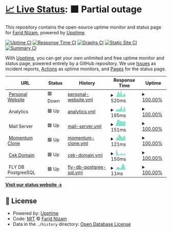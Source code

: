# [📈 Live Status](https://yuimatcha.github.io/uptime): <!--live status--> **🟧 Partial outage**

This repository contains the open-source uptime monitor and status page for [Farid Nizam](www.onolune.me), powered by [Upptime](https://github.com/upptime/upptime).

[![Uptime CI](https://github.com/yuimatcha/uptime/workflows/Uptime%20CI/badge.svg)](https://github.com/yuimatcha/uptime/actions?query=workflow%3A%22Uptime+CI%22)
[![Response Time CI](https://github.com/yuimatcha/uptime/workflows/Response%20Time%20CI/badge.svg)](https://github.com/yuimatcha/uptime/actions?query=workflow%3A%22Response+Time+CI%22)
[![Graphs CI](https://github.com/yuimatcha/uptime/workflows/Graphs%20CI/badge.svg)](https://github.com/yuimatcha/uptime/actions?query=workflow%3A%22Graphs+CI%22)
[![Static Site CI](https://github.com/yuimatcha/uptime/workflows/Static%20Site%20CI/badge.svg)](https://github.com/yuimatcha/uptime/actions?query=workflow%3A%22Static+Site+CI%22)
[![Summary CI](https://github.com/yuimatcha/uptime/workflows/Summary%20CI/badge.svg)](https://github.com/yuimatcha/uptime/actions?query=workflow%3A%22Summary+CI%22)

With [Upptime](https://upptime.js.org), you can get your own unlimited and free uptime monitor and status page, powered entirely by a GitHub repository. We use [Issues](https://github.com/yuimatcha/uptime/issues) as incident reports, [Actions](https://github.com/yuimatcha/uptime/actions) as uptime monitors, and [Pages](https://yuimatcha.github.io/uptime) for the status page.

<!--start: status pages-->
<!-- This summary is generated by Upptime (https://github.com/upptime/upptime) -->
<!-- Do not edit this manually, your changes will be overwritten -->
<!-- prettier-ignore -->
| URL | Status | History | Response Time | Uptime |
| --- | ------ | ------- | ------------- | ------ |
| <img alt="" src="https://www.farid.cyou/favicon.ico" height="13"> [Personal Website](https://www.farid.cyou) | 🟥 Down | [personal-website.yml](https://github.com/faridhnzz/uptime/commits/HEAD/history/personal-website.yml) | <details><summary><img alt="Response time graph" src="./graphs/personal-website/response-time-week.png" height="20"> 520ms</summary><br><a href="https://faridhnzz.github.io/uptime/history/personal-website"><img alt="Response time 462" src="https://img.shields.io/endpoint?url=https%3A%2F%2Fraw.githubusercontent.com%2Ffaridhnzz%2Fuptime%2FHEAD%2Fapi%2Fpersonal-website%2Fresponse-time.json"></a><br><a href="https://faridhnzz.github.io/uptime/history/personal-website"><img alt="24-hour response time 232" src="https://img.shields.io/endpoint?url=https%3A%2F%2Fraw.githubusercontent.com%2Ffaridhnzz%2Fuptime%2FHEAD%2Fapi%2Fpersonal-website%2Fresponse-time-day.json"></a><br><a href="https://faridhnzz.github.io/uptime/history/personal-website"><img alt="7-day response time 520" src="https://img.shields.io/endpoint?url=https%3A%2F%2Fraw.githubusercontent.com%2Ffaridhnzz%2Fuptime%2FHEAD%2Fapi%2Fpersonal-website%2Fresponse-time-week.json"></a><br><a href="https://faridhnzz.github.io/uptime/history/personal-website"><img alt="30-day response time 597" src="https://img.shields.io/endpoint?url=https%3A%2F%2Fraw.githubusercontent.com%2Ffaridhnzz%2Fuptime%2FHEAD%2Fapi%2Fpersonal-website%2Fresponse-time-month.json"></a><br><a href="https://faridhnzz.github.io/uptime/history/personal-website"><img alt="1-year response time 462" src="https://img.shields.io/endpoint?url=https%3A%2F%2Fraw.githubusercontent.com%2Ffaridhnzz%2Fuptime%2FHEAD%2Fapi%2Fpersonal-website%2Fresponse-time-year.json"></a></details> | <details><summary><a href="https://faridhnzz.github.io/uptime/history/personal-website">100.00%</a></summary><a href="https://faridhnzz.github.io/uptime/history/personal-website"><img alt="All-time uptime 99.00%" src="https://img.shields.io/endpoint?url=https%3A%2F%2Fraw.githubusercontent.com%2Ffaridhnzz%2Fuptime%2FHEAD%2Fapi%2Fpersonal-website%2Fuptime.json"></a><br><a href="https://faridhnzz.github.io/uptime/history/personal-website"><img alt="24-hour uptime 100.00%" src="https://img.shields.io/endpoint?url=https%3A%2F%2Fraw.githubusercontent.com%2Ffaridhnzz%2Fuptime%2FHEAD%2Fapi%2Fpersonal-website%2Fuptime-day.json"></a><br><a href="https://faridhnzz.github.io/uptime/history/personal-website"><img alt="7-day uptime 100.00%" src="https://img.shields.io/endpoint?url=https%3A%2F%2Fraw.githubusercontent.com%2Ffaridhnzz%2Fuptime%2FHEAD%2Fapi%2Fpersonal-website%2Fuptime-week.json"></a><br><a href="https://faridhnzz.github.io/uptime/history/personal-website"><img alt="30-day uptime 99.72%" src="https://img.shields.io/endpoint?url=https%3A%2F%2Fraw.githubusercontent.com%2Ffaridhnzz%2Fuptime%2FHEAD%2Fapi%2Fpersonal-website%2Fuptime-month.json"></a><br><a href="https://faridhnzz.github.io/uptime/history/personal-website"><img alt="1-year uptime 99.00%" src="https://img.shields.io/endpoint?url=https%3A%2F%2Fraw.githubusercontent.com%2Ffaridhnzz%2Fuptime%2FHEAD%2Fapi%2Fpersonal-website%2Fuptime-year.json"></a></details>
| <img alt="" src="https://i.imgur.com/NnB33FF.png" height="13"> Analytics | 🟩 Up | [analytics.yml](https://github.com/faridhnzz/uptime/commits/HEAD/history/analytics.yml) | <details><summary><img alt="Response time graph" src="./graphs/analytics/response-time-week.png" height="20"> 195ms</summary><br><a href="https://faridhnzz.github.io/uptime/history/analytics"><img alt="Response time 226" src="https://img.shields.io/endpoint?url=https%3A%2F%2Fraw.githubusercontent.com%2Ffaridhnzz%2Fuptime%2FHEAD%2Fapi%2Fanalytics%2Fresponse-time.json"></a><br><a href="https://faridhnzz.github.io/uptime/history/analytics"><img alt="24-hour response time 139" src="https://img.shields.io/endpoint?url=https%3A%2F%2Fraw.githubusercontent.com%2Ffaridhnzz%2Fuptime%2FHEAD%2Fapi%2Fanalytics%2Fresponse-time-day.json"></a><br><a href="https://faridhnzz.github.io/uptime/history/analytics"><img alt="7-day response time 195" src="https://img.shields.io/endpoint?url=https%3A%2F%2Fraw.githubusercontent.com%2Ffaridhnzz%2Fuptime%2FHEAD%2Fapi%2Fanalytics%2Fresponse-time-week.json"></a><br><a href="https://faridhnzz.github.io/uptime/history/analytics"><img alt="30-day response time 364" src="https://img.shields.io/endpoint?url=https%3A%2F%2Fraw.githubusercontent.com%2Ffaridhnzz%2Fuptime%2FHEAD%2Fapi%2Fanalytics%2Fresponse-time-month.json"></a><br><a href="https://faridhnzz.github.io/uptime/history/analytics"><img alt="1-year response time 226" src="https://img.shields.io/endpoint?url=https%3A%2F%2Fraw.githubusercontent.com%2Ffaridhnzz%2Fuptime%2FHEAD%2Fapi%2Fanalytics%2Fresponse-time-year.json"></a></details> | <details><summary><a href="https://faridhnzz.github.io/uptime/history/analytics">100.00%</a></summary><a href="https://faridhnzz.github.io/uptime/history/analytics"><img alt="All-time uptime 99.91%" src="https://img.shields.io/endpoint?url=https%3A%2F%2Fraw.githubusercontent.com%2Ffaridhnzz%2Fuptime%2FHEAD%2Fapi%2Fanalytics%2Fuptime.json"></a><br><a href="https://faridhnzz.github.io/uptime/history/analytics"><img alt="24-hour uptime 100.00%" src="https://img.shields.io/endpoint?url=https%3A%2F%2Fraw.githubusercontent.com%2Ffaridhnzz%2Fuptime%2FHEAD%2Fapi%2Fanalytics%2Fuptime-day.json"></a><br><a href="https://faridhnzz.github.io/uptime/history/analytics"><img alt="7-day uptime 100.00%" src="https://img.shields.io/endpoint?url=https%3A%2F%2Fraw.githubusercontent.com%2Ffaridhnzz%2Fuptime%2FHEAD%2Fapi%2Fanalytics%2Fuptime-week.json"></a><br><a href="https://faridhnzz.github.io/uptime/history/analytics"><img alt="30-day uptime 100.00%" src="https://img.shields.io/endpoint?url=https%3A%2F%2Fraw.githubusercontent.com%2Ffaridhnzz%2Fuptime%2FHEAD%2Fapi%2Fanalytics%2Fuptime-month.json"></a><br><a href="https://faridhnzz.github.io/uptime/history/analytics"><img alt="1-year uptime 99.91%" src="https://img.shields.io/endpoint?url=https%3A%2F%2Fraw.githubusercontent.com%2Ffaridhnzz%2Fuptime%2FHEAD%2Fapi%2Fanalytics%2Fuptime-year.json"></a></details>
| <img alt="" src="https://i.imgur.com/iAqTLq1.png" height="13"> Mail Server | 🟩 Up | [mail-server.yml](https://github.com/faridhnzz/uptime/commits/HEAD/history/mail-server.yml) | <details><summary><img alt="Response time graph" src="./graphs/mail-server/response-time-week.png" height="20"> 151ms</summary><br><a href="https://faridhnzz.github.io/uptime/history/mail-server"><img alt="Response time 165" src="https://img.shields.io/endpoint?url=https%3A%2F%2Fraw.githubusercontent.com%2Ffaridhnzz%2Fuptime%2FHEAD%2Fapi%2Fmail-server%2Fresponse-time.json"></a><br><a href="https://faridhnzz.github.io/uptime/history/mail-server"><img alt="24-hour response time 128" src="https://img.shields.io/endpoint?url=https%3A%2F%2Fraw.githubusercontent.com%2Ffaridhnzz%2Fuptime%2FHEAD%2Fapi%2Fmail-server%2Fresponse-time-day.json"></a><br><a href="https://faridhnzz.github.io/uptime/history/mail-server"><img alt="7-day response time 151" src="https://img.shields.io/endpoint?url=https%3A%2F%2Fraw.githubusercontent.com%2Ffaridhnzz%2Fuptime%2FHEAD%2Fapi%2Fmail-server%2Fresponse-time-week.json"></a><br><a href="https://faridhnzz.github.io/uptime/history/mail-server"><img alt="30-day response time 155" src="https://img.shields.io/endpoint?url=https%3A%2F%2Fraw.githubusercontent.com%2Ffaridhnzz%2Fuptime%2FHEAD%2Fapi%2Fmail-server%2Fresponse-time-month.json"></a><br><a href="https://faridhnzz.github.io/uptime/history/mail-server"><img alt="1-year response time 165" src="https://img.shields.io/endpoint?url=https%3A%2F%2Fraw.githubusercontent.com%2Ffaridhnzz%2Fuptime%2FHEAD%2Fapi%2Fmail-server%2Fresponse-time-year.json"></a></details> | <details><summary><a href="https://faridhnzz.github.io/uptime/history/mail-server">100.00%</a></summary><a href="https://faridhnzz.github.io/uptime/history/mail-server"><img alt="All-time uptime 100.00%" src="https://img.shields.io/endpoint?url=https%3A%2F%2Fraw.githubusercontent.com%2Ffaridhnzz%2Fuptime%2FHEAD%2Fapi%2Fmail-server%2Fuptime.json"></a><br><a href="https://faridhnzz.github.io/uptime/history/mail-server"><img alt="24-hour uptime 100.00%" src="https://img.shields.io/endpoint?url=https%3A%2F%2Fraw.githubusercontent.com%2Ffaridhnzz%2Fuptime%2FHEAD%2Fapi%2Fmail-server%2Fuptime-day.json"></a><br><a href="https://faridhnzz.github.io/uptime/history/mail-server"><img alt="7-day uptime 100.00%" src="https://img.shields.io/endpoint?url=https%3A%2F%2Fraw.githubusercontent.com%2Ffaridhnzz%2Fuptime%2FHEAD%2Fapi%2Fmail-server%2Fuptime-week.json"></a><br><a href="https://faridhnzz.github.io/uptime/history/mail-server"><img alt="30-day uptime 100.00%" src="https://img.shields.io/endpoint?url=https%3A%2F%2Fraw.githubusercontent.com%2Ffaridhnzz%2Fuptime%2FHEAD%2Fapi%2Fmail-server%2Fuptime-month.json"></a><br><a href="https://faridhnzz.github.io/uptime/history/mail-server"><img alt="1-year uptime 100.00%" src="https://img.shields.io/endpoint?url=https%3A%2F%2Fraw.githubusercontent.com%2Ffaridhnzz%2Fuptime%2FHEAD%2Fapi%2Fmail-server%2Fuptime-year.json"></a></details>
| <img alt="" src="https://momentum-clone.pages.dev/favicon.ico" height="13"> [Momentum Clone](https://momentum-clone.pages.dev) | 🟩 Up | [momentum-clone.yml](https://github.com/faridhnzz/uptime/commits/HEAD/history/momentum-clone.yml) | <details><summary><img alt="Response time graph" src="./graphs/momentum-clone/response-time-week.png" height="20"> 121ms</summary><br><a href="https://faridhnzz.github.io/uptime/history/momentum-clone"><img alt="Response time 112" src="https://img.shields.io/endpoint?url=https%3A%2F%2Fraw.githubusercontent.com%2Ffaridhnzz%2Fuptime%2FHEAD%2Fapi%2Fmomentum-clone%2Fresponse-time.json"></a><br><a href="https://faridhnzz.github.io/uptime/history/momentum-clone"><img alt="24-hour response time 94" src="https://img.shields.io/endpoint?url=https%3A%2F%2Fraw.githubusercontent.com%2Ffaridhnzz%2Fuptime%2FHEAD%2Fapi%2Fmomentum-clone%2Fresponse-time-day.json"></a><br><a href="https://faridhnzz.github.io/uptime/history/momentum-clone"><img alt="7-day response time 121" src="https://img.shields.io/endpoint?url=https%3A%2F%2Fraw.githubusercontent.com%2Ffaridhnzz%2Fuptime%2FHEAD%2Fapi%2Fmomentum-clone%2Fresponse-time-week.json"></a><br><a href="https://faridhnzz.github.io/uptime/history/momentum-clone"><img alt="30-day response time 123" src="https://img.shields.io/endpoint?url=https%3A%2F%2Fraw.githubusercontent.com%2Ffaridhnzz%2Fuptime%2FHEAD%2Fapi%2Fmomentum-clone%2Fresponse-time-month.json"></a><br><a href="https://faridhnzz.github.io/uptime/history/momentum-clone"><img alt="1-year response time 112" src="https://img.shields.io/endpoint?url=https%3A%2F%2Fraw.githubusercontent.com%2Ffaridhnzz%2Fuptime%2FHEAD%2Fapi%2Fmomentum-clone%2Fresponse-time-year.json"></a></details> | <details><summary><a href="https://faridhnzz.github.io/uptime/history/momentum-clone">100.00%</a></summary><a href="https://faridhnzz.github.io/uptime/history/momentum-clone"><img alt="All-time uptime 99.96%" src="https://img.shields.io/endpoint?url=https%3A%2F%2Fraw.githubusercontent.com%2Ffaridhnzz%2Fuptime%2FHEAD%2Fapi%2Fmomentum-clone%2Fuptime.json"></a><br><a href="https://faridhnzz.github.io/uptime/history/momentum-clone"><img alt="24-hour uptime 100.00%" src="https://img.shields.io/endpoint?url=https%3A%2F%2Fraw.githubusercontent.com%2Ffaridhnzz%2Fuptime%2FHEAD%2Fapi%2Fmomentum-clone%2Fuptime-day.json"></a><br><a href="https://faridhnzz.github.io/uptime/history/momentum-clone"><img alt="7-day uptime 100.00%" src="https://img.shields.io/endpoint?url=https%3A%2F%2Fraw.githubusercontent.com%2Ffaridhnzz%2Fuptime%2FHEAD%2Fapi%2Fmomentum-clone%2Fuptime-week.json"></a><br><a href="https://faridhnzz.github.io/uptime/history/momentum-clone"><img alt="30-day uptime 99.57%" src="https://img.shields.io/endpoint?url=https%3A%2F%2Fraw.githubusercontent.com%2Ffaridhnzz%2Fuptime%2FHEAD%2Fapi%2Fmomentum-clone%2Fuptime-month.json"></a><br><a href="https://faridhnzz.github.io/uptime/history/momentum-clone"><img alt="1-year uptime 99.96%" src="https://img.shields.io/endpoint?url=https%3A%2F%2Fraw.githubusercontent.com%2Ffaridhnzz%2Fuptime%2FHEAD%2Fapi%2Fmomentum-clone%2Fuptime-year.json"></a></details>
| <img alt="" src="https://cekdomain.js.org/favicon.ico" height="13"> [Cek Domain](https://cekdomain.js.org) | 🟩 Up | [cek-domain.yml](https://github.com/faridhnzz/uptime/commits/HEAD/history/cek-domain.yml) | <details><summary><img alt="Response time graph" src="./graphs/cek-domain/response-time-week.png" height="20"> 150ms</summary><br><a href="https://faridhnzz.github.io/uptime/history/cek-domain"><img alt="Response time 268" src="https://img.shields.io/endpoint?url=https%3A%2F%2Fraw.githubusercontent.com%2Ffaridhnzz%2Fuptime%2FHEAD%2Fapi%2Fcek-domain%2Fresponse-time.json"></a><br><a href="https://faridhnzz.github.io/uptime/history/cek-domain"><img alt="24-hour response time 60" src="https://img.shields.io/endpoint?url=https%3A%2F%2Fraw.githubusercontent.com%2Ffaridhnzz%2Fuptime%2FHEAD%2Fapi%2Fcek-domain%2Fresponse-time-day.json"></a><br><a href="https://faridhnzz.github.io/uptime/history/cek-domain"><img alt="7-day response time 150" src="https://img.shields.io/endpoint?url=https%3A%2F%2Fraw.githubusercontent.com%2Ffaridhnzz%2Fuptime%2FHEAD%2Fapi%2Fcek-domain%2Fresponse-time-week.json"></a><br><a href="https://faridhnzz.github.io/uptime/history/cek-domain"><img alt="30-day response time 373" src="https://img.shields.io/endpoint?url=https%3A%2F%2Fraw.githubusercontent.com%2Ffaridhnzz%2Fuptime%2FHEAD%2Fapi%2Fcek-domain%2Fresponse-time-month.json"></a><br><a href="https://faridhnzz.github.io/uptime/history/cek-domain"><img alt="1-year response time 268" src="https://img.shields.io/endpoint?url=https%3A%2F%2Fraw.githubusercontent.com%2Ffaridhnzz%2Fuptime%2FHEAD%2Fapi%2Fcek-domain%2Fresponse-time-year.json"></a></details> | <details><summary><a href="https://faridhnzz.github.io/uptime/history/cek-domain">100.00%</a></summary><a href="https://faridhnzz.github.io/uptime/history/cek-domain"><img alt="All-time uptime 99.96%" src="https://img.shields.io/endpoint?url=https%3A%2F%2Fraw.githubusercontent.com%2Ffaridhnzz%2Fuptime%2FHEAD%2Fapi%2Fcek-domain%2Fuptime.json"></a><br><a href="https://faridhnzz.github.io/uptime/history/cek-domain"><img alt="24-hour uptime 100.00%" src="https://img.shields.io/endpoint?url=https%3A%2F%2Fraw.githubusercontent.com%2Ffaridhnzz%2Fuptime%2FHEAD%2Fapi%2Fcek-domain%2Fuptime-day.json"></a><br><a href="https://faridhnzz.github.io/uptime/history/cek-domain"><img alt="7-day uptime 100.00%" src="https://img.shields.io/endpoint?url=https%3A%2F%2Fraw.githubusercontent.com%2Ffaridhnzz%2Fuptime%2FHEAD%2Fapi%2Fcek-domain%2Fuptime-week.json"></a><br><a href="https://faridhnzz.github.io/uptime/history/cek-domain"><img alt="30-day uptime 99.78%" src="https://img.shields.io/endpoint?url=https%3A%2F%2Fraw.githubusercontent.com%2Ffaridhnzz%2Fuptime%2FHEAD%2Fapi%2Fcek-domain%2Fuptime-month.json"></a><br><a href="https://faridhnzz.github.io/uptime/history/cek-domain"><img alt="1-year uptime 99.96%" src="https://img.shields.io/endpoint?url=https%3A%2F%2Fraw.githubusercontent.com%2Ffaridhnzz%2Fuptime%2FHEAD%2Fapi%2Fcek-domain%2Fuptime-year.json"></a></details>
| <img alt="" src="https://favicons.githubusercontent.com/null" height="13"> FLY DB PostgreeSQL | 🟩 Up | [fly-db-postgree-sql.yml](https://github.com/faridhnzz/uptime/commits/HEAD/history/fly-db-postgree-sql.yml) | <details><summary><img alt="Response time graph" src="./graphs/fly-db-postgree-sql/response-time-week.png" height="20"> 11ms</summary><br><a href="https://faridhnzz.github.io/uptime/history/fly-db-postgree-sql"><img alt="Response time 11" src="https://img.shields.io/endpoint?url=https%3A%2F%2Fraw.githubusercontent.com%2Ffaridhnzz%2Fuptime%2FHEAD%2Fapi%2Ffly-db-postgree-sql%2Fresponse-time.json"></a><br><a href="https://faridhnzz.github.io/uptime/history/fly-db-postgree-sql"><img alt="24-hour response time 4" src="https://img.shields.io/endpoint?url=https%3A%2F%2Fraw.githubusercontent.com%2Ffaridhnzz%2Fuptime%2FHEAD%2Fapi%2Ffly-db-postgree-sql%2Fresponse-time-day.json"></a><br><a href="https://faridhnzz.github.io/uptime/history/fly-db-postgree-sql"><img alt="7-day response time 11" src="https://img.shields.io/endpoint?url=https%3A%2F%2Fraw.githubusercontent.com%2Ffaridhnzz%2Fuptime%2FHEAD%2Fapi%2Ffly-db-postgree-sql%2Fresponse-time-week.json"></a><br><a href="https://faridhnzz.github.io/uptime/history/fly-db-postgree-sql"><img alt="30-day response time 11" src="https://img.shields.io/endpoint?url=https%3A%2F%2Fraw.githubusercontent.com%2Ffaridhnzz%2Fuptime%2FHEAD%2Fapi%2Ffly-db-postgree-sql%2Fresponse-time-month.json"></a><br><a href="https://faridhnzz.github.io/uptime/history/fly-db-postgree-sql"><img alt="1-year response time 11" src="https://img.shields.io/endpoint?url=https%3A%2F%2Fraw.githubusercontent.com%2Ffaridhnzz%2Fuptime%2FHEAD%2Fapi%2Ffly-db-postgree-sql%2Fresponse-time-year.json"></a></details> | <details><summary><a href="https://faridhnzz.github.io/uptime/history/fly-db-postgree-sql">100.00%</a></summary><a href="https://faridhnzz.github.io/uptime/history/fly-db-postgree-sql"><img alt="All-time uptime 100.00%" src="https://img.shields.io/endpoint?url=https%3A%2F%2Fraw.githubusercontent.com%2Ffaridhnzz%2Fuptime%2FHEAD%2Fapi%2Ffly-db-postgree-sql%2Fuptime.json"></a><br><a href="https://faridhnzz.github.io/uptime/history/fly-db-postgree-sql"><img alt="24-hour uptime 100.00%" src="https://img.shields.io/endpoint?url=https%3A%2F%2Fraw.githubusercontent.com%2Ffaridhnzz%2Fuptime%2FHEAD%2Fapi%2Ffly-db-postgree-sql%2Fuptime-day.json"></a><br><a href="https://faridhnzz.github.io/uptime/history/fly-db-postgree-sql"><img alt="7-day uptime 100.00%" src="https://img.shields.io/endpoint?url=https%3A%2F%2Fraw.githubusercontent.com%2Ffaridhnzz%2Fuptime%2FHEAD%2Fapi%2Ffly-db-postgree-sql%2Fuptime-week.json"></a><br><a href="https://faridhnzz.github.io/uptime/history/fly-db-postgree-sql"><img alt="30-day uptime 100.00%" src="https://img.shields.io/endpoint?url=https%3A%2F%2Fraw.githubusercontent.com%2Ffaridhnzz%2Fuptime%2FHEAD%2Fapi%2Ffly-db-postgree-sql%2Fuptime-month.json"></a><br><a href="https://faridhnzz.github.io/uptime/history/fly-db-postgree-sql"><img alt="1-year uptime 100.00%" src="https://img.shields.io/endpoint?url=https%3A%2F%2Fraw.githubusercontent.com%2Ffaridhnzz%2Fuptime%2FHEAD%2Fapi%2Ffly-db-postgree-sql%2Fuptime-year.json"></a></details>

<!--end: status pages-->

[**Visit our status website →**](https://yuimatcha.github.io/uptime)

## 📄 License

- Powered by: [Upptime](https://github.com/upptime/upptime)
- Code: [MIT](./LICENSE) © [Farid Nizam](www.onolune.me)
- Data in the `./history` directory: [Open Database License](https://opendatacommons.org/licenses/odbl/1-0/)
